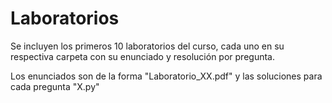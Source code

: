 Laboratorios
=============

Se incluyen los primeros 10 laboratorios del curso, cada uno en su respectiva carpeta con su enunciado y resolución por pregunta.

Los enunciados son de la forma "Laboratorio_XX.pdf" y las soluciones para cada pregunta "X.py"